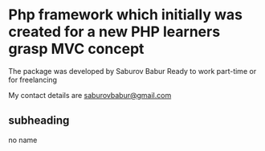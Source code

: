 # Php framework which initially was created for a new PHP learners grasp MVC concept

The package was developed by Saburov Babur
Ready to work part-time or for freelancing

My contact details are saburovbabur@gmail.com

## subheading

no name

